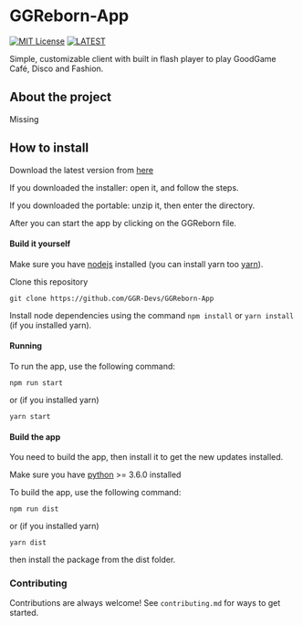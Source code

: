 # GGReborn-App
[![MIT License](https://img.shields.io/badge/License-MIT-green.svg?style=flat)](https://choosealicense.com/licenses/mit/) [![LATEST](https://img.shields.io/badge/latest-UNKNOWN-blue?style=flat)](https://img.shields.io/badge/latest-UNKNOWN-blue)

Simple, customizable client with built in flash player to play GoodGame Café, Disco and Fashion.

## About the project
Missing

## How to install
Download the latest version from [here](https://github.com/GGR-Devs/GGReborn-App/releases)

If you downloaded the installer: open it, and follow the steps.

If you downloaded the portable: unzip it, then enter the directory.

After you can start the app by clicking on the GGReborn file.

#### Build it yourself
Make sure you have [nodejs](https://nodejs.org/en/download/) installed (you can install yarn too [yarn](https://classic.yarnpkg.com/en/docs/install)).

Clone this repository
```
git clone https://github.com/GGR-Devs/GGReborn-App
```
Install node dependencies using the command `npm install` or `yarn install` (if you installed yarn).

#### Running
To run the app, use the following command:
```
npm run start
```
or (if you installed yarn)
```
yarn start
```

#### Build the app
You need to build the app, then install it to get the new updates installed.

Make sure you have [python](https://www.python.org/downloads/) >= 3.6.0 installed

To build the app, use the following command:
```
npm run dist
```
or (if you installed yarn)
```
yarn dist
```
then install the package from the dist folder.

### Contributing
Contributions are always welcome!
See `contributing.md` for ways to get started.